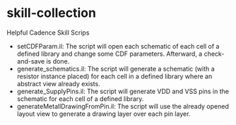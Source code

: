 # skill-collection
Helpful Cadence Skill Scrips
* setCDFParam.il:
The script will open each schematic of each cell of a defined library and change some CDF parameters. Afterward, a check-and-save is done.
* generate_schematics.il:
The script will generate a schematic (with a resistor instance placed) for each cell in a defined library where an abstract view already exists.
* generate_SupplyPins.il:
The script will generate VDD and VSS pins in the schematic for each cell of a defined library.
* generateMetallDrawingFromPin.il:
The script will use the already opened layout view to generate a drawing layer over each pin layer.
